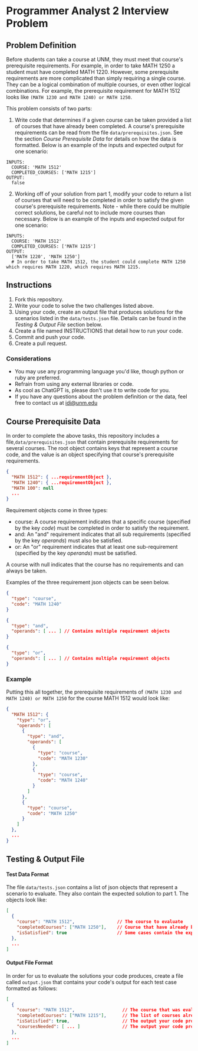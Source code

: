 # Programmer Analyst 2 Interview Problem

## Problem Definition
Before students can take a course at UNM, they must meet that course's prerequisite requirements. For example, in order to take MATH 1250 a student must have completed MATH 1220. However, some prerequisite requirements are more complicated than simply requiring a single course. They can be a logical combination of multiple courses, or even other logical combinations. For example, the prerequisite requirement for MATH 1512 looks like `(MATH 1230 and MATH 1240) or MATH 1250`.

This problem consists of two parts:
1. Write code that determines if a given course can be taken provided a list of courses that have already been completed. A course's prerequisite requirements can be read from the file `data/prerequisites.json`. See the section _Course Prerequisite Data_ for details on how the data is formatted. Below is an example of the inputs and expected output for one scenario:
```
INPUTS:
  COURSE: 'MATH 1512'
  COMPLETED_COURSES: ['MATH 1215']
OUTPUT:
  false
```

2. Working off of your solution from part 1, modify your code to return a list of courses that will need to be completed in order to satisfy the given course's prerequisite requirements. Note - while there could be multiple correct solutions, be careful not to include more courses than necessary. Below is an example of the inputs and expected output for one scenario:
```
INPUTS:
  COURSE: 'MATH 1512'
  COMPLETED_COURSES: ['MATH 1215']
OUTPUT:
  ['MATH 1220', 'MATH 1250']
  # In order to take MATH 1512, the student could complete MATH 1250 which requires MATH 1220, which requires MATH 1215.
```

## Instructions
1. Fork this repository.
2. Write your code to solve the two challenges listed above.
3. Using your code, create an output file that produces solutions for the scenarios listed in the `data/tests.json` file. Details can be found in the _Testing & Output File_ section below.
4. Create a file named INSTRUCTIONS that detail how to run your code.
5. Commit and push your code.
6. Create a pull request.


### Considerations
- You may use any programming language you'd like, though python or ruby are preferred.
- Refrain from using any external libraries or code.
- As cool as ChatGPT is, please don't use it to write code for you.
- If you have any questions about the problem definition or the data, feel free to contact us at idi@unm.edu


## Course Prerequisite Data
In order to complete the above tasks, this repository includes a file,`data/prerequisites.json` that contain prerequisite requirements for several courses. The root object contains keys that represent a course code, and the value is an object specifying that course's prerequisite requirements.
```json
{
  "MATH 1512": { ...requirementObject },
  "MATH 1240": { ...requirementObject },
  "MATH 100": null
  ...  
}
```

Requirement objects come in three types:
- course: A course requirement indicates that a specific course (specified by the key *code*) must be completed in order to satisfy the requirement.
- and: An "and" requirement indicates that all sub requirements (specified by the key *operands*) must also be satisfied.
- or: An "or" requirement indicates that at least one sub-requirement (specified by the key *operands*) must be satisfied.

A course with null indicates that the course has no requirements and can always be taken.

Examples of the three requirement json objects can be seen below.
```json
{
  "type": "course",
  "code": "MATH 1240"
}

{
  "type": "and",
  "operands": [ ... ] // Contains multiple requirement objects
}

{
  "type": "or",
  "operands": [ ... ] // Contains multiple requirement objects
}
```

### Example
Putting this all together, the prerequisite requirements of `(MATH 1230 and MATH 1240) or MATH 1250` for the course MATH 1512 would look like:
```json
{
  "MATH 1512": {
    "type": "or",
    "operands": [
      {
        "type": "and",
        "operands": [
          {
            "type": "course",
            "code": "MATH 1230"
          },
          {
            "type": "course",
            "code": "MATH 1240"
          }
        ]
      },
      {
        "type": "course",
        "code": "MATH 1250"
      }
    ]
  },
  ...
}
```

## Testing & Output File
#### Test Data Format
The file `data/tests.json` contains a list of json objects that represent a scenario to evaluate. They also contain the expected solution to part 1. The objects look like:
```json
[
  {
    "course": "MATH 1512",                // The course to evaluate
    "completedCourses": ["MATH 1250"],    // Course that have already been completed
    "isSatisfied": true                   // Some cases contain the expected solution to part 1 to serve as a guide
  },
  ...
]
```

#### Output File Format
In order for us to evaluate the solutions your code produces, create a file called `output.json` that contains your code's output for each test case formatted as follows:
```json
[
  {
    "course": "MATH 1512",                  // The course that was evaluated - copied from the test data
    "completedCourses": ["MATH 1215"],      // The list of courses already completed - copied from the test data
    "isSatisfied": true,                    // The output your code produced from part 1.
    "coursesNeeded": [ ... ]                // The output your code produced from part 2.
  },
  ...
]
```
